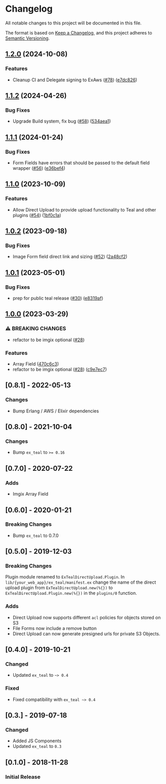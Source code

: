 # Changelog
All notable changes to this project will be documented in this file.

The format is based on [Keep a Changelog](https://keepachangelog.com/en/1.0.0/),
and this project adheres to [Semantic Versioning](https://semver.org/spec/v2.0.0.html).

## [1.2.0](https://github.com/township-agency/ex_teal_direct_upload/compare/v1.1.2...v1.2.0) (2024-10-08)


### Features

* Cleanup CI and Delegate signing to ExAws ([#78](https://github.com/township-agency/ex_teal_direct_upload/issues/78)) ([e7dc826](https://github.com/township-agency/ex_teal_direct_upload/commit/e7dc8263514ba9681286eda94b2871b3870aaf8b))

## [1.1.2](https://github.com/township-agency/ex_teal_direct_upload/compare/v1.1.1...v1.1.2) (2024-04-26)


### Bug Fixes

* Upgrade Build system, fix bug ([#58](https://github.com/township-agency/ex_teal_direct_upload/issues/58)) ([534aea1](https://github.com/township-agency/ex_teal_direct_upload/commit/534aea10e648c4f92a0097425211a99230361b70))

## [1.1.1](https://github.com/township-agency/ex_teal_direct_upload/compare/v1.1.0...v1.1.1) (2024-01-24)


### Bug Fixes

* Form Fields have errors that should be passed to the default field wrapper ([#56](https://github.com/township-agency/ex_teal_direct_upload/issues/56)) ([e36bef4](https://github.com/township-agency/ex_teal_direct_upload/commit/e36bef42647a6107baa39115662639b9ffc4ece9))

## [1.1.0](https://github.com/township-agency/ex_teal_direct_upload/compare/v1.0.2...v1.1.0) (2023-10-09)


### Features

* Allow Direct Upload to provide upload functionality to Teal and other plugins ([#54](https://github.com/township-agency/ex_teal_direct_upload/issues/54)) ([1bf0c1a](https://github.com/township-agency/ex_teal_direct_upload/commit/1bf0c1a6fa9c5484d8bec1f2157f5b08d12e0095))

## [1.0.2](https://github.com/township-agency/ex_teal_direct_upload/compare/v1.0.1...v1.0.2) (2023-09-18)


### Bug Fixes

* Image Form field direct link and sizing ([#52](https://github.com/township-agency/ex_teal_direct_upload/issues/52)) ([2a48cf2](https://github.com/township-agency/ex_teal_direct_upload/commit/2a48cf2cfefdbe9d8bdada6f6cc684ccbf423918))

## [1.0.1](https://github.com/township-agency/ex_teal_direct_upload/compare/v1.0.0...v1.0.1) (2023-05-01)


### Bug Fixes

* prep for public teal release ([#30](https://github.com/township-agency/ex_teal_direct_upload/issues/30)) ([e8319af](https://github.com/township-agency/ex_teal_direct_upload/commit/e8319afe55ce6678e98cf07c4832ff9e333de973))

## [1.0.0](https://github.com/township-agency/ex_teal_direct_upload/compare/v0.8.0...v1.0.0) (2023-03-29)


### ⚠ BREAKING CHANGES

* refactor to be imgix optional ([#28](https://github.com/township-agency/ex_teal_direct_upload/issues/28))

### Features

* Array Field ([470c6c3](https://github.com/township-agency/ex_teal_direct_upload/commit/470c6c3ed41981c7d6f37df4fd221e6029381e85))
* refactor to be imgix optional ([#28](https://github.com/township-agency/ex_teal_direct_upload/issues/28)) ([c9e7ec7](https://github.com/township-agency/ex_teal_direct_upload/commit/c9e7ec78c995604f9c7e52f9c9de7ce2c211b0e3))

## [0.8.1] - 2022-05-13

### Changes
- Bump Erlang / AWS / Elixir dependencies

## [0.8.0] - 2021-10-04

### Changes
- Bump `ex_teal` to `>= 0.16`

## [0.7.0] - 2020-07-22

### Adds
- Imgix Array Field

## [0.6.0] - 2020-01-21

### Breaking Changes
- Bump `ex_teal` to 0.7.0

## [0.5.0] - 2019-12-03

### Breaking Changes

Plugin module renamed to `ExTealDirectUpload.Plugin`.  In
`lib/{your_web_app}/ex_teal/manifest.ex` change the name of the direct upload
plugin from `ExTealDirectUpload.new(%{})` to
`ExTealDirectUpload.Plugin.new(%{})` in the `plugins/0` function.

### Adds
- Direct Upload now supports different `acl` policies for objects stored on S3
- File Forms now include a remove button
- Direct Upload can now generate presigned urls for private S3 Objects.

## [0.4.0] - 2019-10-21

### Changed
- Updated `ex_teal` to `~> 0.4`
### Fixed
- Fixed compatibility with `ex_teal ~> 0.4`

## [0.3.] - 2019-07-18

### Changed

- Added JS Components
- Updated `ex_teal` to `0.3`

## [0.1.0] - 2018-11-28
### Initial Release
